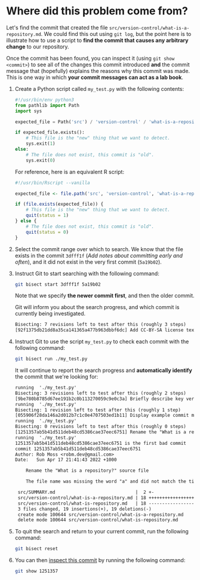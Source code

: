 # Where did this problem come from?

Let's find the commit that created the file `src/version-control/what-is-a-repository.md`.
We could find this out using `git log`, but the point here is to illustrate how to use a script to **find the commit that causes any arbitrary change** to our repository.

Once the commit has been found, you can inspect it (using `git show <commit>`) to see all of the changes this commit introduced **and** the commit message that (hopefully) explains the reasons why this commit was made.
This is one way in which **your commit messages can act as a lab book**.

1. Create a Python script called `my_test.py` with the following contents:

    ```py
    #!/usr/bin/env python3
    from pathlib import Path
    import sys

    expected_file = Path('src') / 'version-control' / 'what-is-a-repository.md'

    if expected_file.exists():
        # This file is the "new" thing that we want to detect.
        sys.exit(1)
    else:
        # The file does not exist, this commit is "old".
        sys.exit(0)
    ```

    For reference, here is an equivalent R script:

    ```R
    #!/usr/bin/Rscript --vanilla

    expected_file <- file.path('src', 'version-control', 'what-is-a-repository.md')

    if (file.exists(expected_file)) {
        # This file is the "new" thing that we want to detect.
        quit(status = 1)
    } else {
        # The file does not exist, this commit is "old".
        quit(status = 0)
    }
    ```

2. Select the commit range over which to search.
   We know that the file exists in the commit `3dfff1f` (*Add notes about committing early and often*), and it did not exist in the very first commit (`5a19b02`).

3. Instruct Git to start searching with the following command:

   ```sh
   git bisect start 3dfff1f 5a19b02
   ```

   Note that we specify **the newer commit first**, and then the older commit.

   Git will inform you about the search progress, and which commit is currently being investigated.

   ```txt
   Bisecting: 7 revisions left to test after this (roughly 3 steps)
   [92f1375db21dd8a35ca141365a477b963dbbf6dc] Add CC-BY-SA license text and badge
   ```

4. Instruct Git to use the script `my_test.py` to check each commit with the following command:

   ```sh
   git bisect run ./my_test.py
   ```

   It will continue to report the search progress and **automatically identify** the commit that we're looking for:

   ```txt
   running  './my_test.py'
   Bisecting: 3 revisions left to test after this (roughly 2 steps)
   [9be780b8785d67ee191b2c0b113270059c9e0c3a] Briefly describe key version control concepts
   running  './my_test.py'
   Bisecting: 1 revision left to test after this (roughly 1 step)
   [055906f28da146a2d012b7c1c0e4707503ed1b11] Display example commit message as plain text
   running  './my_test.py'
   Bisecting: 0 revisions left to test after this (roughly 0 steps)
   [1251357ab5b41d511deb48cd5386cae37eec6751] Rename the "What is a repository?" source file
   running  './my_test.py'
   1251357ab5b41d511deb48cd5386cae37eec6751 is the first bad commit
   commit 1251357ab5b41d511deb48cd5386cae37eec6751
   Author: Rob Moss <robm.dev@gmail.com>
   Date:   Sun Apr 17 21:41:43 2022 +1000

       Rename the "What is a repository?" source file

       The file name was missing the word "a" and did not match the title.

    src/SUMMARY.md                              |  2 +-
    src/version-control/what-is-a-repository.md | 18 ++++++++++++++++++
    src/version-control/what-is-repository.md   | 18 ------------------
    3 files changed, 19 insertions(+), 19 deletions(-)
    create mode 100644 src/version-control/what-is-a-repository.md
    delete mode 100644 src/version-control/what-is-repository.md
   ```

5. To quit the search and return to your current commit, run the following command:

    ```sh
    git bisect reset
    ```

6. You can then [inspect this commit](inspecting-your-history.md) by running the following command:

    ```sh
    git show 1251357
    ```
